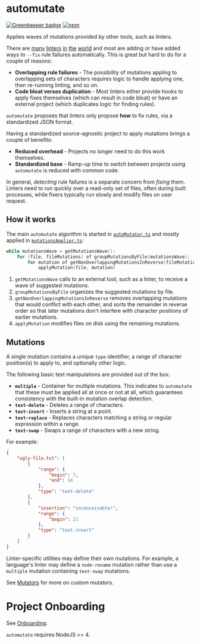 # automutate

[![Greenkeeper badge](https://badges.greenkeeper.io/automutate/automutate.svg)](https://greenkeeper.io/)
[![npm](https://img.shields.io/npm/v/automutate.svg)](https://www.npmjs.com/package/automutate)

Applies waves of mutations provided by other tools, such as linters.

There are [many](https://github.com/eslint/eslint) [linters](https://github.com/palantir/tslint) [in](https://github.com/stylelint/stylelint) [the](https://github.com/lesshint/lesshint) [world](https://github.com/sasstools/sass-lint) and most are adding or have added ways to `--fix` rule failures automatically.
This is great but hard to do for a couple of reasons:
* **Overlapping rule failures** - The possibility of mutations appling to overlapping sets of characters requires logic to handle applying one, then re-running linting, and so on.
* **Code bloat verses duplication** - Most linters either provide hooks to apply fixes themselves (which can result in code bloat) or have an external project (which duplicates logic for finding rules).

`automutate` proposes that linters only propose **how** to fix rules, via a standardized JSON format.

Having a standardized source-agnostic project to apply mutations brings a couple of benefits:
* **Reduced overhead** - Projects no longer need to do this work themselves.
* **Standardized base** - Ramp-up time to switch between projects using `automutate` is reduced with common code.

In general, *detecting* rule failures is a separate concern from *fixing* them.
Linters need to run quickly over a read-only set of files, often during built processes, while fixers typically run slowly and modify files on user request.


## How it works

The main `automutate` algorithm is started in [`autoMutator.ts`](../src/autoMutator.ts) and mostly applied in [`mutationsApplier.ts`](../src/mutationsApplier.ts):

```swift
while mutationsWave = getMutationsWave():
    for (file, fileMutations) of groupMutationsByFile(mutationsWave):
        for mutation of getNonOverlappingMutationsInReverse(fileMutations):
            applyMutation(file, mutation)
```

1. `getMutationsWave` calls to an external tool, such as a linter, to receive a wave of suggested mutations.
2. `groupMutationsByFile` organizes the suggested mutations by file.
3. `getNonOverlappingMutationsInReverse` removes overlapping mutations that would conflict with each other, and sorts the remainder in reverse order so that later mutations don't interfere with character positions of earlier mutations.
4. `applyMutation`  modifies files on disk using the remaining mutations.


## Mutations

A single mutation contains a unique `type` identifier, a range of character position(s) to apply to, and optionally other logic.

The following basic text manipulations are provided out of the box:
* **`multiple`** - Container for multiple mutations. This indicates to `automutate` that these must be applied all at once or not at all, which guarantees consistency with the built-in mutation overlap detection.
* **`text-delete`** - Deletes a range of characters.
* **`text-insert`** - Inserts a string at a point.
* **`text-replace`** - Replaces characters matching a string or regular expression within a range.
* **`text-swap`** - Swaps a range of characters with a new string.

For example:

```json
{
    "ugly-file.txt": [
        {
            "range": {
                "begin": 7,
                "end": 14
            },
            "type": "text-delete"
        },
        {
            "insertion": "inconceivable!",
            "range": {
                "begin": 21
            },
            "type": "text-insert"
        }
    ]
}
```

Linter-specific utilities may define their own mutations.
For example, a language's linter may define a `node-rename` mutation rather than use a `multiple` mutation containing `text-swap` mutations.

See [Mutators](docs/mutators.md) for more on custom mutators.


# Project Onboarding

See [Onboarding](docs/onboarding.md).

`automutate` requires NodeJS >= 4.
